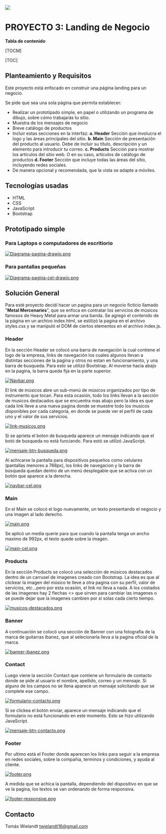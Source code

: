 ![](https://github.com/UDDBootcamp/7M_FULLSTACK_M3_PROY/blob/master/images/banner.png)

# PROYECTO 3: Landing de Negocio

**Tabla de contenido**

[TOCM]

[TOC]

## Planteamiento y Requisitos
Este proyecto está enfocado en construir una página landing para un negocio.

Se pide que sea una sola página que permita establecer:

- Realizar un prototipado simple, en papel o utilizando un programa de dibujo, sobre cómo trabajarás tu sitio.
- Muestra de los mensajes de negocio
- Breve catálogo de productos
- Incluir estas secciones en la interfaz:
**a. Header** Sección que involucra el logo y las áreas principales del sitio.
**b. Main** Sección de presentación del producto al usuario. Debe de incluir su título, descripción y un elemento para introducir tu correo.
**c. Products** Sección para mostrar los artículos del sitio web. O en su caso, artículos de catálogo de productos
**d. Footer** Sección que incluye todas las áreas del sitio, incluyendo redes sociales.
- De manera opcional y recomendada, que la vista se adapte a móviles.

## Tecnologías usadas
- HTML
- CSS
- JavaScript
- Bootstrap

## Prototipado simple

### Para Laptops o computadores de escritiorio

[![Diagrama-pagina-drawio.png](https://i.postimg.cc/8z3BDsqT/Diagrama-pagina-drawio.png)](https://postimg.cc/FYyJVFr6)

### Para pantallas pequeñas

[![Diagrama-pagina-cel-drawio.png](https://i.postimg.cc/FR14SWTy/Diagrama-pagina-cel-drawio.png)](https://postimg.cc/G80VwQwt)

## Solución General
Para esté proyecto decidí hacer un pagina para un negocio ficticio llamado "**Metal Mercenaries**", que se enfoca en contratar los servicios de músicos famosos de Heavy Metal para armar una banda.
Se agregó el contenido de la página en un archivo index.html, se estilizó la pagina en el archivo styles.css y se manipuló el DOM de ciertos elementos en el archivo index.js.
### Header
En la sección Header se colocó una barra de navegación la cual contiene el logo de la empresa, links de navegación los cuales algunos llevan a distintas secciones de la pagina y otros no estan en funcionamiento,  y una barra de busqueda. Para esto se utilizó Bootstrap.
Al moverse hacia abajo en la pagina, la barra queda fija en la parte superior.

[![Navbar.png](https://i.postimg.cc/8z0ss0BS/Navbar.png)](https://postimg.cc/Mn1zFtFP)

El link de músicos abre un sub-menú de músicos organizados por tipo de instrumento que tocan. Para esta ocasión, todo los links llevan a la sección de musicos destacados que se encuentra mas abajo pero la idea es que cada link lleve a una nueva pagina donde se muestre todo los musicos disponibles por cada categoria, en donde se puede ver el perfil de cada uno y el valor de sus servicios.

[![link-musicos.png](https://i.postimg.cc/5tjJQ997/link-musicos.png)](https://postimg.cc/DWVHtTXL)

Si se aprieta el boton de busqueda aparece un mensaje indicando que el botó de busqueda no está funciando. Para estó se utilizó JavaScript.

[![mensaje-btn-busqueda.png](https://i.postimg.cc/c46S64Dv/mensaje-btn-busqueda.png)](https://postimg.cc/kBrZp9PC)

Al achicarse la pantalla para dispositivos pequeños como celulares (pantallas menores a 768px), los links de navegacion y la barra de búsqueda quedan dentro de un menú desplegable que se activa con un botón que aparece a la derecha.

[![navbar-cel.png](https://i.postimg.cc/nzdWtqf0/navbar-cel.png)](https://postimg.cc/KkMfPkzM)

### Main
En el Main se colocó el logo nuevamente, un texto presentando el negocio y  una imagen al lado derecho.

[![main.png](https://i.postimg.cc/HxCMsNdL/main.png)](https://postimg.cc/JyP0pPyw)

Se aplicó un media querie para que cuando la pantalla tenga un ancho maximo de 992px, el texto quede sobre la imagen.

[![main-cel.png](https://i.postimg.cc/QMcBPq1Z/main-cel.png)](https://postimg.cc/HJss8X66)

### Products
En la sección Products se colocó una selección de músicos destacados dentro de un carrusel de imagenes creado con Bootstrap. La idea es que al clickear la imagen del músico te lleve a otra pagina con su perfil, valor de servicios, etc...pero por esta ocasión, el link no lleva a nada. A los costados de las imagenes hay 2 flechas <> que sirven para cambiar las imagenes o se puede dejar que la imagenes cambien por si solas cada cierto tiempo.

[![musicos-destacados.png](https://i.postimg.cc/3wWyrHs7/musicos-destacados.png)](https://postimg.cc/67J6zF61)

### Banner
A continuación se colocó una sección de Banner con una fotografia de la marca de guitarras Ibanez, que al selecionarla lleva a la pagina oficial de la marca.

[![banner-ibanez.png](https://i.postimg.cc/Y9gJQh53/banner-ibanez.png)](https://postimg.cc/0MkWs22M)

### Contact
Luego viene la sección Contact que contiene un formulario de contacto donde se pide al usuario el nombre, apellido, correo y un mensaje. Si alguno de los campos no se llena aparece un mensaje solicitando que se complete ese campo.

[![formulario-contacto.png](https://i.postimg.cc/DZ94YYYh/formulario-contacto.png)](https://postimg.cc/9RBfD1hg)

Si se clickea el botón enviar, aparece un mensaje indicando que el formulario no está funcionando en este momento. Esto se hizo utilizando JavaScript.

[![mensaje-btn-contacto.png](https://i.postimg.cc/hPC3zLJn/mensaje-btn-contacto.png)](https://postimg.cc/fJ9v10jq)

### Footer
Por ultimo está el Footer donde aparecen los links para seguir a la empresa en redes sociales, sobre la compañia, terminos y condiciones, y ayuda al cliente.

[![footer.png](https://i.postimg.cc/L5PL9MZh/footer.png)](https://postimg.cc/wR672Z2d)

A medida que se achica la pantalla, dependiendo del dispositivo en que se ve la pagina, los textos se van ordenando de forma responsiva.

[![footer-responsive.png](https://i.postimg.cc/R00t3tnk/footer-responsive.png)](https://postimg.cc/DSt0H866)

## Contacto
Tomás Wielandt
twielandt16@gmail.com